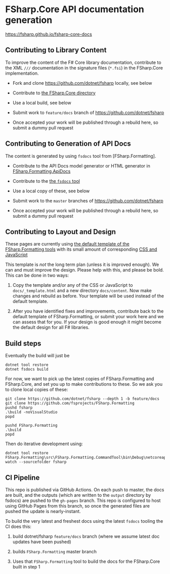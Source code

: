 # FSharp.Core API documentation generation

https://fsharp.github.io/fsharp-core-docs

## Contributing to Library Content

To improve the content of the F# Core library documentation, contribute to the XML `///` documentation in the
signature files (`*.fsi`) in the FSharp.Core implementation.

* Fork and clone https://github.com/dotnet/fsharp locally, see below

* Contribute to [the FSharp.Core directory ](https://github.com/dotnet/fsharp/tree/master/src/fsharp/FSharp.Core)

* Use a local build, see below

* Submit work to  `feature/docs` branch of https://github.com/dotnet/fsharp

* Once accepted your work will be published through a rebuild here, so submit a dummy pull request

## Contributing to Generation of API Docs

The content is generated by using `fsdocs` tool from [FSharp.Formatting]. 

* Contribute to the API Docs model generator or HTML generator in [FSharp.Formatting.ApiDocs](https://github.com/fsprojects/FSharp.Formatting/tree/master/src/FSharp.Formatting.ApiDocs)

* Contribute to the [the `fsdocs` tool](https://github.com/fsprojects/FSharp.Formatting/tree/master/src/FSharp.Formatting.CommandTool) 

* Use a local copy of these, see below

* Submit work to the  `master` branches of https://github.com/dotnet/fsharp

* Once accepted your work will be published through a rebuild here, so submit a dummy pull request

## Contributing to Layout and Design

These pages are currently using [the default template of the FSharp.Formatting tools](https://github.com/fsprojects/FSharp.Formatting/blob/master/docs/_template.html)
with its small amount of corresponding [CSS and JavaScript](https://github.com/fsprojects/FSharp.Formatting/tree/master/docs/content)

This template is *not* the long term plan (unless it is improved enough).  We can and must improve the design. Please help with this, and please be bold.  This can be done in two ways:

1. Copy the template and/or  any of the CSS or JavaScript to `docs/_template.html` and a new directory `docs/content`.  Now make changes and rebuild as before.  Your template will be used instead of the default template.

2. After you have identified fixes and improvements, contribute back to the default template of FSharp.Formatting, or submit your work here and we can assess that for you.  If your design is good enough it might become the default design for all F# libraries.


## Build steps

Eventually the build will just be

    dotnet tool restore
    dotnet fsdocs build

For now, we want to pick up the latest copies of FSharp.Formatting and FSharp.Core, and set you up to make contributions to these. So we ask you to clone local copies of these:

    git clone https://github.com/dotnet/fsharp --depth 1 -b feature/docs
    git clone https://github.com/fsprojects/FSharp.Formatting
    pushd fsharp
    .\build -noVisualStudio
    popd

    pushd FSharp.Formatting
    .\build
    popd
    
Then do iterative development using:

    dotnet tool restore
    FSharp.Formatting\src\FSharp.Formatting.CommandTool\bin\Debug\netcoreapp3.1\fsdocs.exe watch --sourcefolder fsharp 

## CI Pipeline

This repo is published via GitHub Actions. On each push to master, the docs are built, and the outputs (which are written to the `output` directory by fsdocs) are pushed to the `gh-pages` branch. This repo is configured to host using GitHub Pages from this branch, so once the generated files are pushed the update is nearly-instant.

To build the very latest and freshest docs using the latest `fsdocs` tooling the CI does this:

1. build dotnet/fsharp `feature/docs` branch (where we assume latest doc updates have been pushed)

2. builds `FSharp.Formatting` master branch

3. Uses that `FSharp.Formatting` tool to build the docs for the FSharp.Core built in step 1

